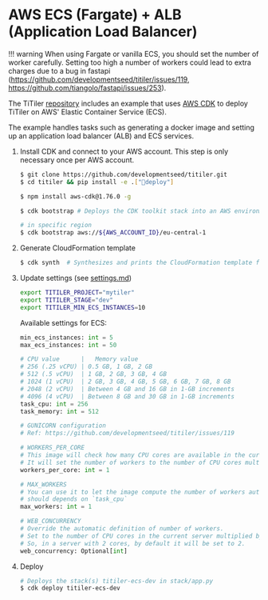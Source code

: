 # AWS ECS (Fargate) + ALB (Application Load Balancer)

!!! warning
        When using Fargate or vanilla ECS, you should set the number of worker carefully. Setting too high a number of workers could lead to extra charges due to a bug in fastapi (https://github.com/developmentseed/titiler/issues/119, https://github.com/tiangolo/fastapi/issues/253).

The TiTiler [repository](https://github.com/developmentseed/titiler) includes an example that uses [AWS CDK](https://aws.amazon.com/cdk/) to deploy TiTiler on AWS' Elastic Container Service (ECS).

The example handles tasks such as generating a docker image and setting up an application load balancer (ALB) and ECS services.

1. Install CDK and connect to your AWS account. This step is only necessary once per AWS account.

    ```bash
    $ git clone https://github.com/developmentseed/titiler.git
    $ cd titiler && pip install -e .["deploy"]

    $ npm install aws-cdk@1.76.0 -g

    $ cdk bootstrap # Deploys the CDK toolkit stack into an AWS environment

    # in specific region
    $ cdk bootstrap aws://${AWS_ACCOUNT_ID}/eu-central-1
    ```

2. Generate CloudFormation template

    ```bash
    $ cdk synth  # Synthesizes and prints the CloudFormation template for this stack
    ```

3. Update settings (see [settings.md](settings.md))

    ```bash
    export TITILER_PROJECT="mytiler"
    export TITILER_STAGE="dev"
    export TITILER_MIN_ECS_INSTANCES=10
    ```

    Available settings for ECS:

    ```python
    min_ecs_instances: int = 5
    max_ecs_instances: int = 50

    # CPU value      |   Memory value
    # 256 (.25 vCPU) | 0.5 GB, 1 GB, 2 GB
    # 512 (.5 vCPU)  | 1 GB, 2 GB, 3 GB, 4 GB
    # 1024 (1 vCPU)  | 2 GB, 3 GB, 4 GB, 5 GB, 6 GB, 7 GB, 8 GB
    # 2048 (2 vCPU)  | Between 4 GB and 16 GB in 1-GB increments
    # 4096 (4 vCPU)  | Between 8 GB and 30 GB in 1-GB increments
    task_cpu: int = 256
    task_memory: int = 512

    # GUNICORN configuration
    # Ref: https://github.com/developmentseed/titiler/issues/119

    # WORKERS_PER_CORE
    # This image will check how many CPU cores are available in the current server running your container.
    # It will set the number of workers to the number of CPU cores multiplied by this value.
    workers_per_core: int = 1

    # MAX_WORKERS
    # You can use it to let the image compute the number of workers automatically but making sure it's limited to a maximum.
    # should depends on `task_cpu`
    max_workers: int = 1

    # WEB_CONCURRENCY
    # Override the automatic definition of number of workers.
    # Set to the number of CPU cores in the current server multiplied by the environment variable WORKERS_PER_CORE.
    # So, in a server with 2 cores, by default it will be set to 2.
    web_concurrency: Optional[int]
    ```

4. Deploy

    ```bash
    # Deploys the stack(s) titiler-ecs-dev in stack/app.py
    $ cdk deploy titiler-ecs-dev
    ```
